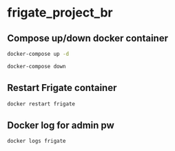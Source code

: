 # frigate_project_br

## Compose up/down docker container
```bash
docker-compose up -d

docker-compose down
```

## Restart Frigate container
```bash
docker restart frigate
```

## Docker log for admin pw
```bash
docker logs frigate
```
